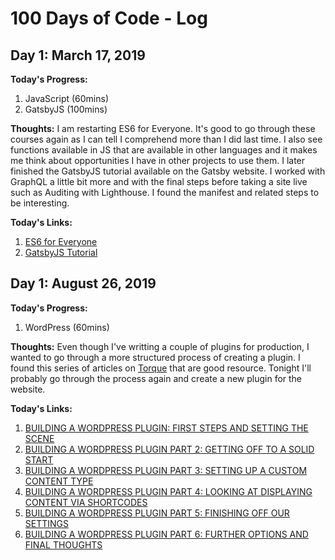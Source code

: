 # 100 Days of Code - Log

## Day 1: March 17, 2019
**Today's Progress:**
1. JavaScript (60mins)
2. GatsbyJS (100mins)

**Thoughts:**
I am restarting ES6 for Everyone. It's good to go through these courses again as I can tell I comprehend more than I did last time. I also see functions available in JS that are available in other languages and it makes me think about opportunities I have in other projects to use them.
I later finished the GatsbyJS tutorial available on the Gatsby website. I worked with GraphQL a little bit more and with the final steps before taking a site live such as Auditing with Lighthouse. I found the manifest and related steps to be interesting.

**Today's Links:**
1. [ES6 for Everyone](https://es6.io/)
2. [GatsbyJS Tutorial](https://www.gatsbyjs.org/tutorial/part-eight/)

## Day 1: August 26, 2019
**Today's Progress:**
1. WordPress (60mins)

**Thoughts:**
Even though I've writting a couple of plugins for production, I wanted to go through a more structured process of creating a plugin. I found this series of articles on [Torque](https://torquemag.io/) that are good resource. Tonight I'll probably go through the process again and create a new plugin for the website.

**Today's Links:**
1. [BUILDING A WORDPRESS PLUGIN: FIRST STEPS AND SETTING THE SCENE](https://torquemag.io/2016/08/building-a-wordpress-plugin-part-1-first-steps-and-setting-the-scene/)
2. [BUILDING A WORDPRESS PLUGIN PART 2: GETTING OFF TO A SOLID START](https://torquemag.io/2016/08/building-wordpress-plugin/)
3. [BUILDING A WORDPRESS PLUGIN PART 3: SETTING UP A CUSTOM CONTENT TYPE](https://torquemag.io/2016/09/building-a-wordpress-plugin-part-3-setting-up-a-custom-content-type/)
4. [BUILDING A WORDPRESS PLUGIN PART 4: LOOKING AT DISPLAYING CONTENT VIA SHORTCODES](https://torquemag.io/2016/09/building-a-wordpress-plugin-part-4-looking-at-displaying-content-via-shortcodes/)
5. [BUILDING A WORDPRESS PLUGIN PART 5: FINISHING OFF OUR SETTINGS](https://torquemag.io/2016/09/building-a-wordpress-plugin-part-five/)
6. [BUILDING A WORDPRESS PLUGIN PART 6: FURTHER OPTIONS AND FINAL THOUGHTS](https://torquemag.io/2016/09/building-wordpress-plugin-part-6/)